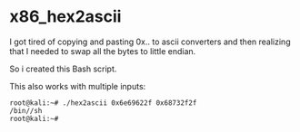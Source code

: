 # x86_hex2ascii
I got tired of copying and pasting 0x.. to ascii converters and then realizing that I needed to swap all the bytes to little endian. 

So i created this Bash script. 


This also works with multiple inputs:
```
root@kali:~# ./hex2ascii 0x6e69622f 0x68732f2f
/bin//sh
root@kali:~#
```
